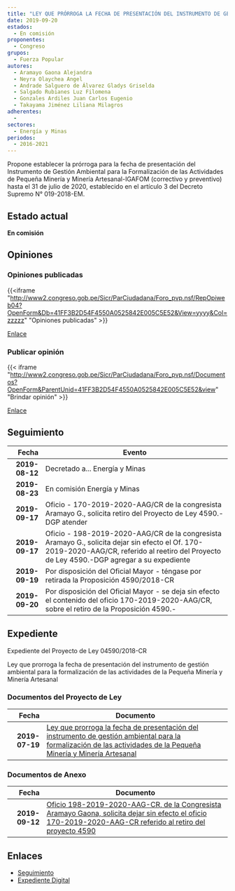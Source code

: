 ```yaml
---
title: "LEY QUE PRÓRROGA LA FECHA DE PRESENTACIÓN DEL INSTRUMENTO DE GESTIÓN AMBIENTAL PARA LA FORMALIZACIÓN DE LAS ACTIVIDADES DE LA PEQUEÑA MINERÍA Y MINERÍA ARTESANAL"
date: 2019-09-20
estados: 
  - En comisión
proponentes: 
  - Congreso
grupos: 
  - Fuerza Popular
autores: 
  - Aramayo Gaona Alejandra
  - Neyra Olaychea Angel
  - Andrade Salguero de Álvarez Gladys Griselda
  - Salgado Rubianes Luz Filomena
  - Gonzales Ardiles Juan Carlos Eugenio
  - Takayama Jiménez Liliana Milagros
adherentes: 
  - 
sectores: 
  - Energía y Minas
periodos: 
  - 2016-2021
---
```


Propone establecer la prórroga para la fecha de presentación del Instrumento de Gestión Ambiental para la Formalización de las Actividades de Pequeña Minería y Minería Artesanal-IGAFOM (correctivo y preventivo) hasta el 31 de julio de 2020, establecido en el artículo 3 del Decreto Supremo N° 019-2018-EM.


## Estado actual

**En comisión**

## Opiniones

### Opiniones publicadas

{{<iframe "http://www2.congreso.gob.pe/Sicr/ParCiudadana/Foro_pvp.nsf/RepOpiweb04?OpenForm&Db=41FF3B2D54F4550A0525842E005C5E52&View=yyyy&Col=zzzzz" "Opiniones publicadas" >}}

[Enlace](http://www2.congreso.gob.pe/Sicr/ParCiudadana/Foro_pvp.nsf/RepOpiweb04?OpenForm&Db=41FF3B2D54F4550A0525842E005C5E52&View=yyyy&Col=zzzzz)
### Publicar opinión

{{< iframe "http://www2.congreso.gob.pe/Sicr/ParCiudadana/Foro_pvp.nsf/Documentos?OpenForm&ParentUnid=41FF3B2D54F4550A0525842E005C5E52&view" "Brindar opinión" >}}

[Enlace](http://www2.congreso.gob.pe/Sicr/ParCiudadana/Foro_pvp.nsf/Documentos?OpenForm&ParentUnid=41FF3B2D54F4550A0525842E005C5E52&view)

## Seguimiento

| Fecha | Evento |
|------:|--------|
| **2019-08-12** | Decretado a... Energía y Minas|
| **2019-08-23** | En comisión Energía y Minas|
| **2019-09-17** | Oficio - 170-2019-2020-AAG/CR de la congresista Aramayo G., solicita retiro del Proyecto de Ley 4590.-DGP atender|
| **2019-09-17** | Oficio - 198-2019-2020-AAG/CR de la congresista Aramayo G., solicita dejar sin efecto el Of. 170-2019-2020-AAG/CR, referido al reetiro del Proyecto de Ley 4590.-DGP agregar a su expediente|
| **2019-09-19** | Por disposición del Oficial Mayor - téngase por retirada la Proposición 4590/2018-CR|
| **2019-09-20** | Por disposición del Oficial Mayor - se deja sin efecto el contenido del oficio 170-2019-2020-AAG/CR, sobre el retiro de la Proposición 4590.-|


## Expediente

Expediente del Proyecto de Ley 04590/2018-CR

Ley que prorroga la fecha de presentación del instrumento de gestión ambiental para la formalización de las actividades de la Pequeña Minería y Minería Artesanal


### Documentos del Proyecto de Ley

| Fecha | Documento |
|------:|--------|
| **2019-07-19** | [Ley que prorroga la fecha de presentación del instrumento de gestión ambiental para la formalización de las actividades de la Pequeña Minería y Minería Artesanal](http://www.leyes.congreso.gob.pe/Documentos/2016_2021/Proyectos_de_Ley_y_de_Resoluciones_Legislativas/PL0459020190719.pdf) |

### Documentos de Anexo

| Fecha | Documento |
|------:|--------|
| **2019-09-12** | [Oficio 198-2019-2020-AAG-CR, de la Congresista Aramayo Gaona, solicita dejar sin efecto el oficio 170-2019-2020-AAG-CR referido al retiro del proyecto 4590](http://www.leyes.congreso.gob.pe/Documentos/2016_2021/Oficios/Congresistas/OFICIO-198-2019-2020-AAG-CR.pdf) |

## Enlaces 

- [Seguimiento](http://www2.congreso.gob.pe/Sicr/TraDocEstProc/CLProLey2016.nsf/f7fff46988ca05b1052578e100829cc7/063ed144cdc915800525843c006ea488?OpenDocument)
- [Expediente Digital](http://www2.congreso.gob.pe/Sicr/TraDocEstProc/CLProLey2016.nsf/f7fff46988ca05b1052578e100829cc7/063ed144cdc915800525843c006ea488?OpenDocument&Click=05257FB7005EB655.eb71d0cf91d8294e05256cdf006b5706/$Body/0.1C6C)
